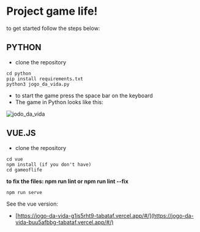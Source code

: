 # **Project  game life!**
to get started follow the steps below:

## PYTHON
* clone the repository
``` 
cd python
pip install requirements.txt
python3 jogo_da_vida.py
```
* to start the game press the space bar on the keyboard
* The game in Python looks like this:

![jodo_da_vida](https://user-images.githubusercontent.com/104364324/209416956-0261e188-df24-4dad-8d5a-55b99939b33d.gif)

## VUE.JS
* clone the repository
```
cd vue
npm install (if you don't have)
cd gameoflife
```
 **to fix the files: npm run lint or npm run lint --fix**
 ```
 npm run serve
 ```

See the vue version:
* [https://jogo-da-vida-g1is5rht9-tabataf.vercel.app/#/](https://jogo-da-vida-buu5afbbg-tabataf.vercel.app/#/)

